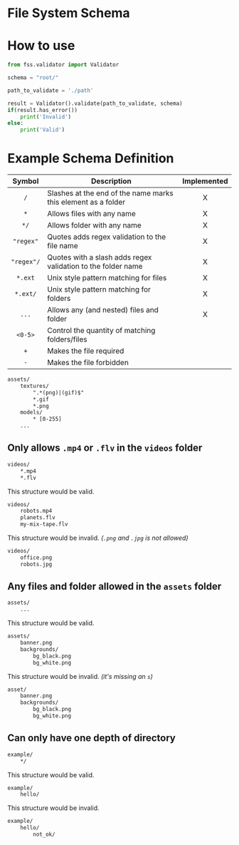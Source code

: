 # File System Schema

# How to use

```python
from fss.validator import Validator

schema = "root/"

path_to_validate = './path'

result = Validator().validate(path_to_validate, schema)
if(result.has_error())
	print('Invalid')
else:
	print('Valid')
```

# Example Schema Definition

|  Symbol | Description  | Implemented |
|:-------:|--------------|:-----------:|
| `/` | Slashes at the end of the name marks this element as a folder | X | 
| `*` | Allows files with any name | X |
| `*/` | Allows folder with any name | X |
| `"regex"` | Quotes adds regex validation to the file name | X |
| `"regex"/` | Quotes with a slash adds regex validation to the folder name | X |
| `*.ext` | Unix style pattern matching for files | X |
| `*.ext/` | Unix style pattern matching for folders | X |
| `...` | Allows any (and nested) files and folder | X |
| `<0-5>` | Control the quantity of matching folders/files |   |
| `+` | Makes the file required |   |
| `-` | Makes the file forbidden |   |

```txt
assets/
	textures/
		".*(png)|(gif)$"
		*.gif
		*.png
	models/
		* [0-255]
	...
```

## Only allows `.mp4` or `.flv` in the `videos` folder
```txt
videos/
	*.mp4
	*.flv
```

This structure would be valid.
```txt
videos/
	robots.mp4
	planets.flv
	my-mix-tape.flv
```

This structure would be invalid. *(`.png` and `.jpg` is not allowed)*
```txt
videos/
	office.png
	robots.jpg
```

## Any files and folder allowed in the `assets` folder
```txt
assets/
	...
```

This structure would be valid.
```txt
assets/
	banner.png
	backgrounds/
		bg_black.png
		bg_white.png
```

This structure would be invalid. *(it's missing an `s`)*
```txt
asset/
	banner.png
	backgrounds/
		bg_black.png
		bg_white.png
```

## Can only have one depth of directory

```txt
example/
	*/
```

This structure would be valid.

```txt
example/
	hello/
```

This structure would be invalid.

```txt
example/
	hello/
		not_ok/
```
